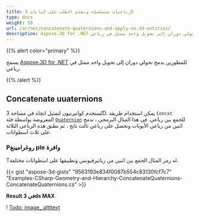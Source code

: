 ```yaml
---
title: رباعيات متسلسلة وتقدم الطلب على كيانات 3D
type: docs
weight: 50
url: /ar/net/concatenate-quaternions-and-apply-on-3d-entities/
description: Aspose.3D for .NET يسمح للمطورين بدمج تحولي دوران إلى تحويل واحد ممثل في رباعي.
---
```

{{% alert color="primary" %}} 

يسمح [Aspose.3D for .NET](https://www.aspose.com/products/3d) للمطورين بدمج تحولي دوران إلى تحويل واحد ممثل في رباعي.

{{% /alert %}} 
##  **Concatenate uuaternions**
تُستخدم كواتيرنيون لتمثيل اتجاه في مساحة 3D. يمكن استخدام طريقة `Concat` المعروضة بواسطة فئة [`Quaternion`](https://reference.aspose.com/3d/net/aspose.threed.utilities/quaternion) للجمع بين رباعي. في هذا المثال البرمجي ، ندمج اثنين من رباعي الأيونات ونحصل على رباعي ثالث ناتج ، ثم نطبق هذه الرباعي الثلاثة على ثلاث أسطوانات.
###  **Pروغرامينغ ple وافرة**
Tله رمز المثال الجمع بين اثنين من رباتيرفيونس وتطبيقها على اسطوانات مختلفة.

{{< gist "aspose-3d-gists" "9563193e834f0087b554c83130fcf7c7" "Examples-CSharp-Geometry-and-Hierarchy-ConcatenateQuaternions-ConcatenateQuaternions.cs" >}}


**Result في 3ds MAX**

! [Todo: image_ altttext](concatenate-quaternions-and-apply-on-3d-entities_1.png)
